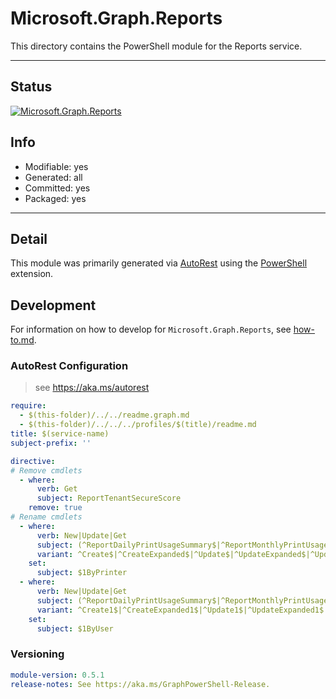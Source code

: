 <!-- region Generated -->
# Microsoft.Graph.Reports
This directory contains the PowerShell module for the Reports service.

---
## Status
[![Microsoft.Graph.Reports](https://img.shields.io/powershellgallery/v/Microsoft.Graph.Reports.svg?style=flat-square&label=Microsoft.Graph.Reports "Microsoft.Graph.Reports")](https://www.powershellgallery.com/packages/Microsoft.Graph.Reports/)

## Info
- Modifiable: yes
- Generated: all
- Committed: yes
- Packaged: yes

---
## Detail
This module was primarily generated via [AutoRest](https://github.com/Azure/autorest) using the [PowerShell](https://github.com/Azure/autorest.powershell) extension.

## Development
For information on how to develop for `Microsoft.Graph.Reports`, see [how-to.md](how-to.md).
<!-- endregion -->

### AutoRest Configuration

> see https://aka.ms/autorest

``` yaml
require:
  - $(this-folder)/../../readme.graph.md
  - $(this-folder)/../../../profiles/$(title)/readme.md
title: $(service-name)
subject-prefix: ''

```

``` yaml
directive:
# Remove cmdlets
  - where:
      verb: Get
      subject: ReportTenantSecureScore
    remove: true
# Rename cmdlets
  - where:
      verb: New|Update|Get
      subject: (^ReportDailyPrintUsageSummary$|^ReportMonthlyPrintUsageSummary$)
      variant: ^Create$|^CreateExpanded$|^Update$|^UpdateExpanded$|^UpdateViaIdentity$|^UpdateViaIdentityExpanded$|^Get$|^GetViaIdentity$|^List$
    set:
      subject: $1ByPrinter
  - where:
      verb: New|Update|Get
      subject: (^ReportDailyPrintUsageSummary$|^ReportMonthlyPrintUsageSummary$)
      variant: ^Create1$|^CreateExpanded1$|^Update1$|^UpdateExpanded1$|^UpdateViaIdentity1$|^UpdateViaIdentityExpanded1$|^Get1$|^GetViaIdentity1$|^List1$
    set:
      subject: $1ByUser
```
### Versioning

``` yaml
module-version: 0.5.1
release-notes: See https://aka.ms/GraphPowerShell-Release.
```
